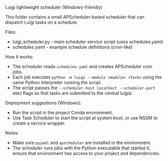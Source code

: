 Luigi lightweight scheduler (Windows-friendly)

This folder contains a small APScheduler-based scheduler that can dispatch Luigi tasks on a schedule.

Files:

- luigi_scheduler.py - main scheduler service script (uses schedules.yaml)
- schedules.yaml - example schedule definitions (cron-like)

How it works:

- The scheduler reads `schedules.yaml` and creates APScheduler cron jobs.
- Each job executes `python -m luigi --module <module> <Task>` using the same Python interpreter running the script.
- The script passes the `--scheduler-host localhost --scheduler-port 8082` flags so that tasks are submitted to the central luigid.

Deployment suggestions (Windows):

- Run the script in the project Conda environment.
- Use Task Scheduler to start the script at system boot, or use NSSM to create a service wrapper.

Notes:

- Make sure `pyyaml` and `apscheduler` are installed in the environment.
- The scheduler runs jobs with the Python executable that started it; ensure that environment has access to your project and dependencies.
